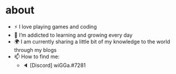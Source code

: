 # about

- :zap: I love playing games and coding
- 🌱 I’m addicted to learning and growing every day
- :earth_africa: I am currently sharing a little bit of my knowledge to the world through my blogs
- 📫 How to find me: 
  - :speaker: [Discord] wiGGa.#7281

